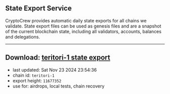 ## State Export Service
CryptoCrew provides automatic daily state exports for all chains we validate. State export files can be used as genesis files and are a snapshot of the current blockchain state, including all validators, accounts, balances and delegations.

---
**Download: [teritori-1 state export](https://dl-eu2.ccvalidators.com/SERVICE/teritori/teritori-1_export_11677352.json)**
---

- last updated: Sat Nov 23 2024 23:54:36
- chain id: `teritori-1`
- export height: `11677352`
- use for: airdrops, local tests, chain recovery
